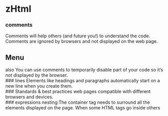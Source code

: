 # zHtml
### comments
Comments will help others (and future you!) to understand the code.
Comments are ignored by browsers and not displayed on the web page.
<h2> Menu </h2>
<!--Menu options--> 
also You can use comments to temporarily disable part of your code so it’s not displayed by the browser.

<br>
### lines
Elements like headings and paragraphs automatically start on a new line when you create them.
<br>
### Standards & best practices
web pages compatible with different browsers and devices.
<br>
### expressions
nesting:The <body> container tag needs to surround all the elements displayed on the page. When some HTML tags go inside others




